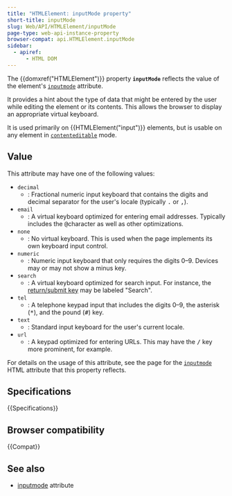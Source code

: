 ```yaml
---
title: "HTMLElement: inputMode property"
short-title: inputMode
slug: Web/API/HTMLElement/inputMode
page-type: web-api-instance-property
browser-compat: api.HTMLElement.inputMode
sidebar:
  - apiref:
      - HTML DOM
---
```


The {{domxref("HTMLElement")}} property **`inputMode`** reflects the value of the element's [`inputmode`](/en-US/docs/Web/HTML/Reference/Global_attributes/inputmode) attribute.

It provides a hint about the type of data that might be entered by the user while editing the element or its contents. This allows the browser to display an appropriate virtual keyboard.

It is used primarily on {{HTMLElement("input")}} elements, but is usable on any element in [`contenteditable`](/en-US/docs/Web/HTML/Reference/Global_attributes/contenteditable) mode.

## Value

This attribute may have one of the following values:

- `decimal`
  - : Fractional numeric input keyboard that contains the digits and decimal separator for the user's locale (typically <kbd>.</kbd> or <kbd>,</kbd>).
- `email`
  - : A virtual keyboard optimized for entering email addresses.
    Typically includes the <kbd>@</kbd>character as well as other optimizations.
- `none`
  - : No virtual keyboard. This is used when the page implements its own keyboard input control.
- `numeric`
  - : Numeric input keyboard that only requires the digits 0–9.
    Devices may or may not show a minus key.
- `search`
  - : A virtual keyboard optimized for search input.
    For instance, the [return/submit key](https://html.spec.whatwg.org/multipage/interaction.html#input-modalities:-the-enterkeyhint-attribute) may be labeled "Search".
- `tel`
  - : A telephone keypad input that includes the digits 0–9, the asterisk (<kbd>\*</kbd>), and the pound (<kbd>#</kbd>) key.
- `text`
  - : Standard input keyboard for the user's current locale.
- `url`
  - : A keypad optimized for entering URLs.
    This may have the <kbd>/</kbd> key more prominent, for example.

For details on the usage of this attribute, see the page for the [`inputmode`](/en-US/docs/Web/HTML/Reference/Global_attributes/inputmode) HTML attribute that this property reflects.

## Specifications

{{Specifications}}

## Browser compatibility

{{Compat}}

## See also

- [inputmode](/en-US/docs/Web/HTML/Reference/Global_attributes/inputmode) attribute
